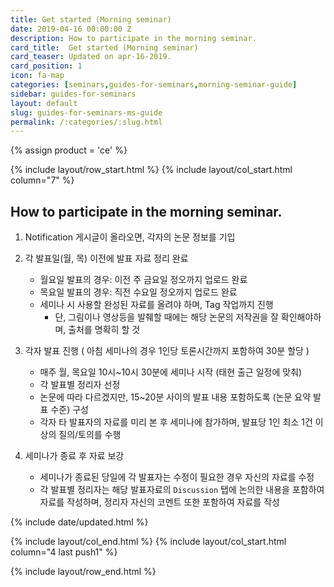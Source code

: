 ```yaml
---
title: Get started (Morning seminar)
date: 2019-04-16 00:00:00 Z
description: How to participate in the morning seminar.
card_title:  Get started (Morning seminar)
card_teaser: Updated on apr-16-2019.
card_position: 1
icon: fa-map
categories: [seminars,guides-for-seminars,morning-seminar-guide]
sidebar: guides-for-seminars
layout: default
slug: guides-for-seminars-ms-guide
permalink: /:categories/:slug.html
---
```


{% assign product = 'ce' %}

{% include layout/row_start.html %}
{% include layout/col_start.html column="7" %}

## How to participate in the morning seminar. 
1. Notification 게시글이 올라오면, 각자의 논문 정보를 기입
2. 각 발표일(월, 목) 이전에 발표 자료 정리 완료

   + 월요일 발표의 경우: 이전 주 금요일 정오까지 업로드 완료
   + 목요일 발표의 경우: 직전 수요일 정오까지 업로드 완료
   + 세미나 시 사용할 완성된 자료를 올려야 하며, Tag 작업까지 진행
      + 단, 그림이나 영상등을 발췌할 때에는 해당 논문의 저작권을 잘 확인해야하며, 출처를 명확히 할 것
3. 각자 발표 진행 ( 아침 세미나의 경우 1인당 토론시간까지 포함하여 30분 할당 )

   + 매주 월, 목요일 10시~10시 30분에 세미나 시작 (태현 출근 일정에 맞춰)
   + 각 발표별 정리자 선정
   + 논문에 따라 다르겠지만, 15~20분 사이의 발표 내용 포함하도록 (논문 요약 발표 수준) 구성
   + 각자 타 발표자의 자료를 미리 본 후 세미나에 참가하며, 발표당 1인 최소 1건 이상의 질의/토의를 수행
4. 세미나가 종료 후 자료 보강

   + 세미나가 종료된 당일에 각 발표자는 수정이 필요한 경우 자신의 자료를 수정
   + 각 발표별 정리자는 해당 발표자료의 `Discussion` 탭에 논의한 내용을 포함하여 자료를 작성하며, 정리자 자신의 코멘트 또한 포함하여 자료를 작성


{% include date/updated.html %}

{% include layout/col_end.html %}
{% include layout/col_start.html column="4 last push1" %}

{% include layout/row_end.html %}
